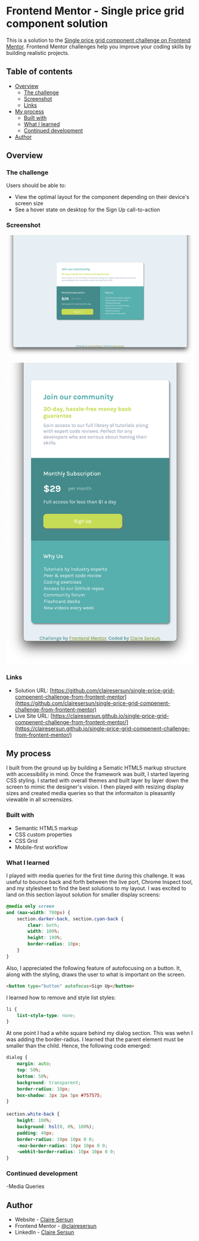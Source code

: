 # Frontend Mentor - Single price grid component solution

This is a solution to the [Single price grid component challenge on Frontend Mentor](https://www.frontendmentor.io/challenges/single-price-grid-component-5ce41129d0ff452fec5abbbc). Frontend Mentor challenges help you improve your coding skills by building realistic projects. 

## Table of contents

- [Overview](#overview)
  - [The challenge](#the-challenge)
  - [Screenshot](#screenshot)
  - [Links](#links)
- [My process](#my-process)
  - [Built with](#built-with)
  - [What I learned](#what-i-learned)
  - [Continued development](#continued-development)
- [Author](#author)

## Overview

### The challenge

Users should be able to:

- View the optimal layout for the component depending on their device's screen size
- See a hover state on desktop for the Sign Up call-to-action

### Screenshot

![Desktop View of Solution](./images/desktop-view.png)

![Mobile View of Solution](./images/mobile-view.png)
### Links

- Solution URL: [https://github.com/clairesersun/single-price-grid-compenent-challenge-from-frontent-mentor](https://github.com/clairesersun/single-price-grid-compenent-challenge-from-frontent-mentor)
- Live Site URL: [https://clairesersun.github.io/single-price-grid-compenent-challenge-from-frontent-mentor/](https://clairesersun.github.io/single-price-grid-compenent-challenge-from-frontent-mentor/)

## My process
I built from the ground up by building a Sematic HTML5 markup structure with accessibility in mind. Once the framework was built, I started layering CSS styling. I started with overall themes and built layer by layer down the screen to mimic the designer's vision. I then played with resizing display sizes and created media queries so that the informaiton is pleasantly viewable in all screensizes.
### Built with

- Semantic HTML5 markup
- CSS custom properties
- CSS Grid
- Mobile-first workflow

### What I learned

I played with media queries for the first time during this challenge. It was useful to bounce back and forth between the live port, Chrome Inspect tool, and my stylesheet to find the best solutions to my layout. I was excited to land on this section layout solution for smaller display screens:
```css
@media only screen 
and (max-width: 700px) {
    section.darker-back, section.cyan-back {
        clear: both;
        width: 100%;
        height: 100%;
        border-radius: 10px;
    }
}
```

Also, I appreciated the following feature of autofocusing on a button. It, along with the styling, draws the user to what is important on the screen.
```html
<button type="button" autofocus>Sign Up</button>
```

I learned how to remove and style list styles:
```css
li {
    list-style-type: none;
}
```

At one point I had a white square behind my dialog section. This was wehn I was adding the border-radius. I learned that the parent element must be smaller than the child. Hence, the following code emerged:
```css
dialog {
    margin: auto;
    top: 50%;
    bottom: 50%; 
    background: transparent;
    border-radius: 10px;    
    box-shadow: 3px 3px 5px #757575;
}

section.white-back {
    height: 100%;
    background: hsl(0, 0%, 100%);
    padding: 40px;
    border-radius: 10px 10px 0 0;
    -moz-border-radius: 10px 10px 0 0;
    -webkit-border-radius: 10px 10px 0 0; 
}
```

### Continued development

-Media Queries

## Author

- Website - [Claire Sersun](https://www.clairesersun.com/)
- Frontend Mentor - [@clairesersun](https://www.frontendmentor.io/profile/clairesersun)
- LinkedIn - [Claire Sersun](https://www.linkedin.com/in/clairesersun/)